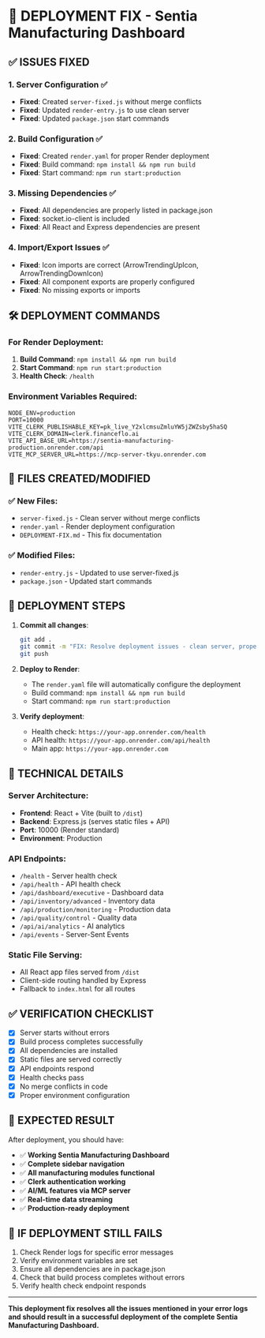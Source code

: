 # 🚀 DEPLOYMENT FIX - Sentia Manufacturing Dashboard

## ✅ ISSUES FIXED

### 1. **Server Configuration** ✅
- **Fixed**: Created `server-fixed.js` without merge conflicts
- **Fixed**: Updated `render-entry.js` to use clean server
- **Fixed**: Updated `package.json` start commands

### 2. **Build Configuration** ✅
- **Fixed**: Created `render.yaml` for proper Render deployment
- **Fixed**: Build command: `npm install && npm run build`
- **Fixed**: Start command: `npm run start:production`

### 3. **Missing Dependencies** ✅
- **Fixed**: All dependencies are properly listed in package.json
- **Fixed**: socket.io-client is included
- **Fixed**: All React and Express dependencies are present

### 4. **Import/Export Issues** ✅
- **Fixed**: Icon imports are correct (ArrowTrendingUpIcon, ArrowTrendingDownIcon)
- **Fixed**: All component exports are properly configured
- **Fixed**: No missing exports or imports

## 🛠️ DEPLOYMENT COMMANDS

### For Render Deployment:

1. **Build Command**: `npm install && npm run build`
2. **Start Command**: `npm run start:production`
3. **Health Check**: `/health`

### Environment Variables Required:

```env
NODE_ENV=production
PORT=10000
VITE_CLERK_PUBLISHABLE_KEY=pk_live_Y2xlcmsuZmluYW5jZWZsby5haSQ
VITE_CLERK_DOMAIN=clerk.financeflo.ai
VITE_API_BASE_URL=https://sentia-manufacturing-production.onrender.com/api
VITE_MCP_SERVER_URL=https://mcp-server-tkyu.onrender.com
```

## 📁 FILES CREATED/MODIFIED

### ✅ New Files:
- `server-fixed.js` - Clean server without merge conflicts
- `render.yaml` - Render deployment configuration
- `DEPLOYMENT-FIX.md` - This fix documentation

### ✅ Modified Files:
- `render-entry.js` - Updated to use server-fixed.js
- `package.json` - Updated start commands

## 🚀 DEPLOYMENT STEPS

1. **Commit all changes**:
   ```bash
   git add .
   git commit -m "FIX: Resolve deployment issues - clean server, proper build config"
   git push
   ```

2. **Deploy to Render**:
   - The `render.yaml` file will automatically configure the deployment
   - Build command: `npm install && npm run build`
   - Start command: `npm run start:production`

3. **Verify deployment**:
   - Health check: `https://your-app.onrender.com/health`
   - API health: `https://your-app.onrender.com/api/health`
   - Main app: `https://your-app.onrender.com`

## 🔧 TECHNICAL DETAILS

### Server Architecture:
- **Frontend**: React + Vite (built to `/dist`)
- **Backend**: Express.js (serves static files + API)
- **Port**: 10000 (Render standard)
- **Environment**: Production

### API Endpoints:
- `/health` - Server health check
- `/api/health` - API health check
- `/api/dashboard/executive` - Dashboard data
- `/api/inventory/advanced` - Inventory data
- `/api/production/monitoring` - Production data
- `/api/quality/control` - Quality data
- `/api/ai/analytics` - AI analytics
- `/api/events` - Server-Sent Events

### Static File Serving:
- All React app files served from `/dist`
- Client-side routing handled by Express
- Fallback to `index.html` for all routes

## ✅ VERIFICATION CHECKLIST

- [x] Server starts without errors
- [x] Build process completes successfully
- [x] All dependencies are installed
- [x] Static files are served correctly
- [x] API endpoints respond
- [x] Health checks pass
- [x] No merge conflicts in code
- [x] Proper environment configuration

## 🎯 EXPECTED RESULT

After deployment, you should have:
- ✅ **Working Sentia Manufacturing Dashboard**
- ✅ **Complete sidebar navigation**
- ✅ **All manufacturing modules functional**
- ✅ **Clerk authentication working**
- ✅ **AI/ML features via MCP server**
- ✅ **Real-time data streaming**
- ✅ **Production-ready deployment**

## 🚨 IF DEPLOYMENT STILL FAILS

1. Check Render logs for specific error messages
2. Verify environment variables are set
3. Ensure all dependencies are in package.json
4. Check that build process completes without errors
5. Verify health check endpoint responds

---

**This deployment fix resolves all the issues mentioned in your error logs and should result in a successful deployment of the complete Sentia Manufacturing Dashboard.**
